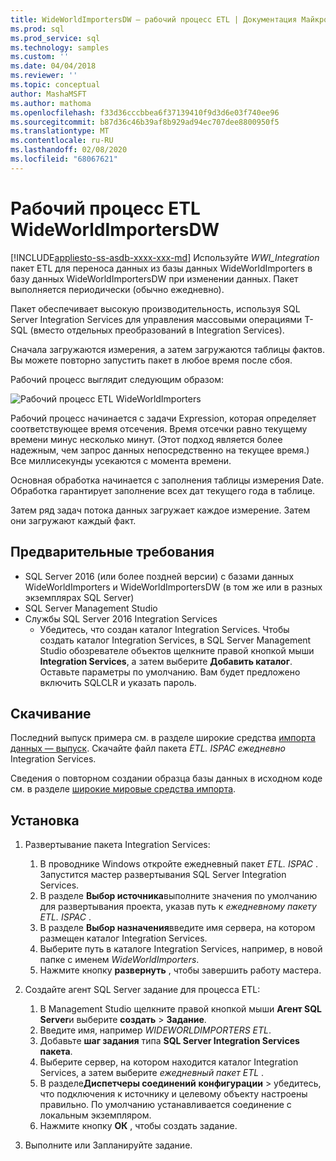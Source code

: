 ```yaml
---
title: WideWorldImportersDW — рабочий процесс ETL | Документация Майкрософт
ms.prod: sql
ms.prod_service: sql
ms.technology: samples
ms.custom: ''
ms.date: 04/04/2018
ms.reviewer: ''
ms.topic: conceptual
author: MashaMSFT
ms.author: mathoma
ms.openlocfilehash: f33d36cccbbea6f37139410f9d3d6e03f740ee96
ms.sourcegitcommit: b87d36c46b39af8b929ad94ec707dee8800950f5
ms.translationtype: MT
ms.contentlocale: ru-RU
ms.lasthandoff: 02/08/2020
ms.locfileid: "68067621"
---
```

# <a name="wideworldimportersdw-etl-workflow"></a>Рабочий процесс ETL WideWorldImportersDW
[!INCLUDE[appliesto-ss-asdb-xxxx-xxx-md](../includes/appliesto-ss-asdb-xxxx-xxx-md.md)]
Используйте *WWI_Integration* пакет ETL для переноса данных из базы данных WideWorldImporters в базу данных WideWorldImportersDW при изменении данных. Пакет выполняется периодически (обычно ежедневно).

Пакет обеспечивает высокую производительность, используя SQL Server Integration Services для управления массовыми операциями T-SQL (вместо отдельных преобразований в Integration Services).

Сначала загружаются измерения, а затем загружаются таблицы фактов. Вы можете повторно запустить пакет в любое время после сбоя.

Рабочий процесс выглядит следующим образом:

 ![Рабочий процесс ETL WideWorldImporters](media/wide-world-importers/wideworldimporters-etl-workflow.png)

Рабочий процесс начинается с задачи Expression, которая определяет соответствующее время отсечения. Время отсечки равно текущему времени минус несколько минут. (Этот подход является более надежным, чем запрос данных непосредственно на текущее время.) Все миллисекунды усекаются с момента времени.

Основная обработка начинается с заполнения таблицы измерения Date. Обработка гарантирует заполнение всех дат текущего года в таблице.

Затем ряд задач потока данных загружает каждое измерение. Затем они загружают каждый факт.

## <a name="prerequisites"></a>Предварительные требования

- SQL Server 2016 (или более поздней версии) с базами данных WideWorldImporters и WideWorldImportersDW (в том же или в разных экземплярах SQL Server)
- SQL Server Management Studio
- Службы SQL Server 2016 Integration Services
  - Убедитесь, что создан каталог Integration Services. Чтобы создать каталог Integration Services, в SQL Server Management Studio обозревателе объектов щелкните правой кнопкой мыши **Integration Services**, а затем выберите **Добавить каталог**. Оставьте параметры по умолчанию. Вам будет предложено включить SQLCLR и указать пароль.


## <a name="download"></a>Скачивание

Последний выпуск примера см. в разделе широкие средства [импорта данных — выпуск](https://go.microsoft.com/fwlink/?LinkID=800630). Скачайте файл пакета *ETL. ISPAC ежедневно* Integration Services.

Сведения о повторном создании образца базы данных в исходном коде см. в разделе [широкие мировые средства импорта](https://github.com/Microsoft/sql-server-samples/tree/master/samples/databases/wide-world-importers/wwi-integration-etl).

## <a name="install"></a>Установка

1. Развертывание пакета Integration Services:
   1. В проводнике Windows откройте ежедневный пакет *ETL. ISPAC* . Запустится мастер развертывания SQL Server Integration Services.
   2. В разделе **Выбор источника**выполните значения по умолчанию для развертывания проекта, указав путь к *ежедневному пакету ETL. ISPAC* .
   3. В разделе **Выбор назначения**введите имя сервера, на котором размещен каталог Integration Services.
   4. Выберите путь в каталоге Integration Services, например, в новой папке с именем *WideWorldImporters*.
   5. Нажмите кнопку **развернуть** , чтобы завершить работу мастера.

2. Создайте агент SQL Server задание для процесса ETL:
   1. В Management Studio щелкните правой кнопкой мыши **Агент SQL Server**и выберите **создать** > **Задание**.
   2. Введите имя, например *WIDEWORLDIMPORTERS ETL*.
   3. Добавьте **шаг задания** типа **SQL Server Integration Services пакета**.
   4. Выберите сервер, на котором находится каталог Integration Services, а затем выберите *ежедневный пакет ETL* .
   5. В разделе**Диспетчеры соединений** **конфигурации** > убедитесь, что подключения к источнику и целевому объекту настроены правильно. По умолчанию устанавливается соединение с локальным экземпляром.
   6. Нажмите кнопку **ОК** , чтобы создать задание.

3. Выполните или Запланируйте задание.
